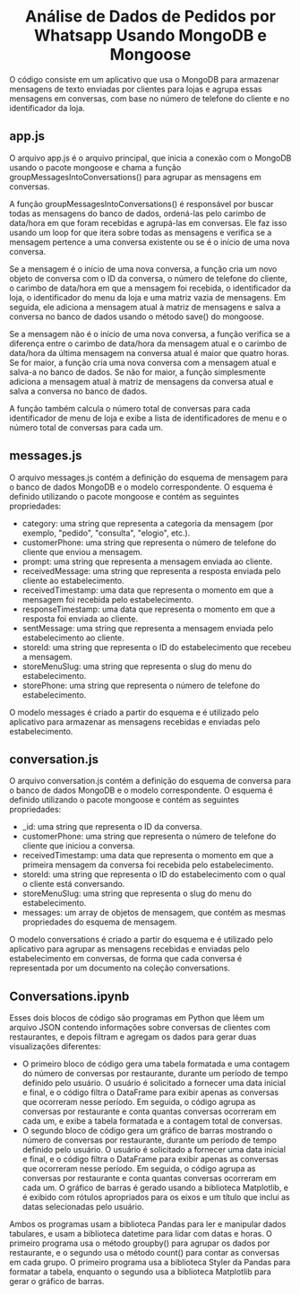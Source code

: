 <h1 align="center"> Análise de Dados de Pedidos por Whatsapp Usando MongoDB e Mongoose </h1>
<p>O código consiste em um aplicativo que usa o MongoDB para armazenar mensagens de texto enviadas por clientes para lojas e agrupa essas mensagens em conversas, com base no número de telefone do cliente e no identificador da loja.</p> 

<h2>app.js</h2>
<p>O arquivo app.js é o arquivo principal, que inicia a conexão com o MongoDB usando o pacote mongoose e chama a função groupMessagesIntoConversations() para agrupar as mensagens em conversas.</p>
<p>A função groupMessagesIntoConversations() é responsável por buscar todas as mensagens do banco de dados, ordená-las pelo carimbo de data/hora em que foram recebidas e agrupá-las em conversas. Ele faz isso usando um loop for que itera sobre todas as mensagens e verifica se a mensagem pertence a uma conversa existente ou se é o início de uma nova conversa.</p>
<p>Se a mensagem é o início de uma nova conversa, a função cria um novo objeto de conversa com o ID da conversa, o número de telefone do cliente, o carimbo de data/hora em que a mensagem foi recebida, o identificador da loja, o identificador do menu da loja e uma matriz vazia de mensagens. Em seguida, ele adiciona a mensagem atual à matriz de mensagens e salva a conversa no banco de dados usando o método save() do mongoose.</p>
<p>Se a mensagem não é o início de uma nova conversa, a função verifica se a diferença entre o carimbo de data/hora da mensagem atual e o carimbo de data/hora da última mensagem na conversa atual é maior que quatro horas. Se for maior, a função cria uma nova conversa com a mensagem atual e salva-a no banco de dados. Se não for maior, a função simplesmente adiciona a mensagem atual à matriz de mensagens da conversa atual e salva a conversa no banco de dados.</p>
<p>A função também calcula o número total de conversas para cada identificador de menu de loja e exibe a lista de identificadores de menu e o número total de conversas para cada um.</p>

<h2>messages.js</h2>
<p>O arquivo messages.js contém a definição do esquema de mensagem para o banco de dados MongoDB e o modelo correspondente. O esquema é definido utilizando o pacote mongoose e contém as seguintes propriedades:</p>
<ul>
  <li>category: uma string que representa a categoria da mensagem (por exemplo, "pedido", "consulta", "elogio", etc.).</li>
  <li>customerPhone: uma string que representa o número de telefone do cliente que enviou a mensagem.</li>
  <li>prompt: uma string que representa a mensagem enviada ao cliente.</li>
  <li>receivedMessage: uma string que representa a resposta enviada pelo cliente ao estabelecimento.</li>
  <li>receivedTimestamp: uma data que representa o momento em que a mensagem foi recebida pelo    estabelecimento.</li>
  <li>responseTimestamp: uma data que representa o momento em que a resposta foi enviada ao cliente.</li>
  <li>sentMessage: uma string que representa a mensagem enviada pelo estabelecimento ao cliente.</li>
  <li>storeId: uma string que representa o ID do estabelecimento que recebeu a mensagem.</li>
  <li>storeMenuSlug: uma string que representa o slug do menu do estabelecimento.</li>
  <li>storePhone: uma string que representa o número de telefone do estabelecimento.</li>
</ul>
<p>O modelo messages é criado a partir do esquema e é utilizado pelo aplicativo para armazenar as mensagens recebidas e enviadas pelo estabelecimento.</p>

<h2>conversation.js</h2>
<p>O arquivo conversation.js contém a definição do esquema de conversa para o banco de dados MongoDB e o modelo correspondente. O esquema é definido utilizando o pacote mongoose e contém as seguintes propriedades:</p>
<ul>
  <li>_id: uma string que representa o ID da conversa.</li>
  <li>customerPhone: uma string que representa o número de telefone do cliente que iniciou a conversa.</li>
  <li>receivedTimestamp: uma data que representa o momento em que a primeira mensagem da conversa foi recebida pelo estabelecimento.</li>
  <li>storeId: uma string que representa o ID do estabelecimento com o qual o cliente está conversando.</li>
  <li>storeMenuSlug: uma string que representa o slug do menu do estabelecimento.</li>
  <li>messages: um array de objetos de mensagem, que contém as mesmas propriedades do esquema de mensagem.</li>
</ul>
<p>O modelo conversations é criado a partir do esquema e é utilizado pelo aplicativo para agrupar as mensagens recebidas e enviadas pelo estabelecimento em conversas, de forma que cada conversa é representada por um documento na coleção conversations.</p>

<h2>Conversations.ipynb</h2>
Esses dois blocos de código são programas em Python que lêem um arquivo JSON contendo informações sobre conversas de clientes com restaurantes, e depois filtram e agregam os dados para gerar duas visualizações diferentes:
<ul>
  <li>O primeiro bloco de código gera uma tabela formatada e uma contagem do número de conversas por restaurante, durante um período de tempo definido pelo usuário. O usuário é solicitado a fornecer uma data inicial e final, e o código filtra o DataFrame para exibir apenas as conversas que ocorreram nesse período. Em seguida, o código agrupa as conversas por restaurante e conta quantas conversas ocorreram em cada um, e exibe a tabela formatada e a contagem total de conversas.</li>
  <li>O segundo bloco de código gera um gráfico de barras mostrando o número de conversas por restaurante, durante um período de tempo definido pelo usuário. O usuário é solicitado a fornecer uma data inicial e final, e o código filtra o DataFrame para exibir apenas as conversas que ocorreram nesse período. Em seguida, o código agrupa as conversas por restaurante e conta quantas conversas ocorreram em cada um. O gráfico de barras é gerado usando a biblioteca Matplotlib, e é exibido com rótulos apropriados para os eixos e um título que inclui as datas selecionadas pelo usuário.</li>
</ul>
<p> Ambos os programas usam a biblioteca Pandas para ler e manipular dados tabulares, e usam a biblioteca datetime para lidar com datas e horas. O primeiro programa usa o método groupby() para agrupar os dados por restaurante, e o segundo usa o método count() para contar as conversas em cada grupo. O primeiro programa usa a biblioteca Styler da Pandas para formatar a tabela, enquanto o segundo usa a biblioteca Matplotlib para gerar o gráfico de barras. </p>
